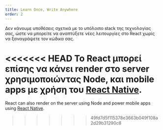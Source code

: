 ```yaml
---
title: Learn Once, Write Anywhere
order: 2
---
```


Δεν κάνουμε υποθέσεις σχετικά με το υπόλοιπο stack της τεχνολογίας σας, ώστε να μπορείτε να αναπτύξετε νέες λειτουργίες στο React χωρίς να ξαναγράψετε τον κώδικα σας.

<<<<<<< HEAD
Το React μπορεί επίσης να κάνει render στο server χρησιμοποιώντας Node, και mobile apps με χρήση του [React Native](https://facebook.github.io/react-native/).
=======
React can also render on the server using Node and power mobile apps using [React Native](https://reactnative.dev/).
>>>>>>> 49fd7d5f115378e3663b049f108a2d29b31290c8
